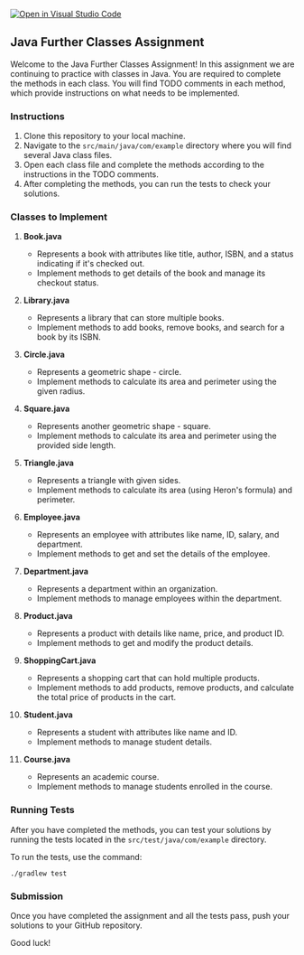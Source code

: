 [![Open in Visual Studio Code](https://classroom.github.com/assets/open-in-vscode-718a45dd9cf7e7f842a935f5ebbe5719a5e09af4491e668f4dbf3b35d5cca122.svg)](https://classroom.github.com/online_ide?assignment_repo_id=12078414&assignment_repo_type=AssignmentRepo)
## Java Further Classes Assignment

Welcome to the Java Further Classes Assignment! In this assignment we are continuing to practice with classes in Java. You are required to complete the methods in each class. You will find TODO comments in each method, which provide instructions on what needs to be implemented.

### Instructions

1. Clone this repository to your local machine.
2. Navigate to the `src/main/java/com/example` directory where you will find several Java class files.
3. Open each class file and complete the methods according to the instructions in the TODO comments.
4. After completing the methods, you can run the tests to check your solutions.

### Classes to Implement

1. **Book.java** 
    - Represents a book with attributes like title, author, ISBN, and a status indicating if it's checked out.
    - Implement methods to get details of the book and manage its checkout status.

2. **Library.java**
    - Represents a library that can store multiple books.
    - Implement methods to add books, remove books, and search for a book by its ISBN.

3. **Circle.java**
    - Represents a geometric shape - circle.
    - Implement methods to calculate its area and perimeter using the given radius.

4. **Square.java**
    - Represents another geometric shape - square.
    - Implement methods to calculate its area and perimeter using the provided side length.

5. **Triangle.java**
    - Represents a triangle with given sides.
    - Implement methods to calculate its area (using Heron's formula) and perimeter.

6. **Employee.java**
    - Represents an employee with attributes like name, ID, salary, and department.
    - Implement methods to get and set the details of the employee.

7. **Department.java**
    - Represents a department within an organization.
    - Implement methods to manage employees within the department.

8. **Product.java**
    - Represents a product with details like name, price, and product ID.
    - Implement methods to get and modify the product details.

9. **ShoppingCart.java**
    - Represents a shopping cart that can hold multiple products.
    - Implement methods to add products, remove products, and calculate the total price of products in the cart.

10. **Student.java**
    - Represents a student with attributes like name and ID.
    - Implement methods to manage student details.

11. **Course.java**
    - Represents an academic course.
    - Implement methods to manage students enrolled in the course.

### Running Tests

After you have completed the methods, you can test your solutions by running the tests located in the `src/test/java/com/example` directory.

To run the tests, use the command:

```
./gradlew test
```

### Submission

Once you have completed the assignment and all the tests pass, push your solutions to your GitHub repository.

Good luck!
